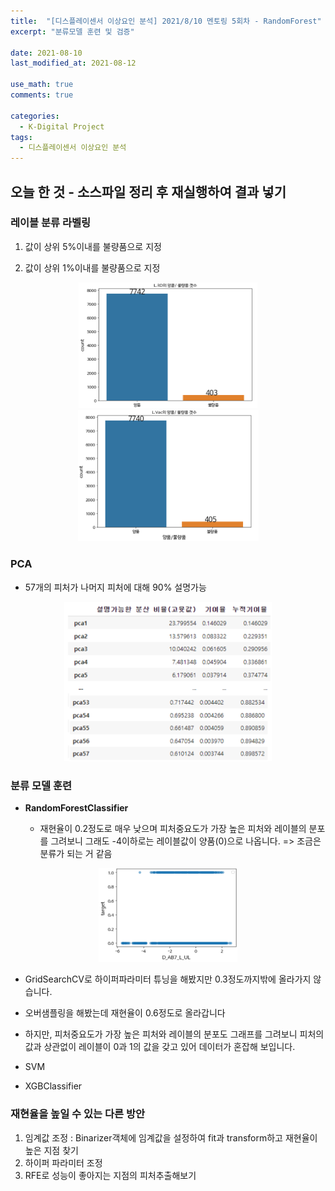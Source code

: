 ```yaml
---
title:  "[디스플레이센서 이상요인 분석] 2021/8/10 멘토링 5회차 - RandomForest"
excerpt: "분류모델 훈련 및 검증"

date: 2021-08-10
last_modified_at: 2021-08-12

use_math: true
comments: true

categories:
  - K-Digital Project
tags:
  - 디스플레이센서 이상요인 분석
---
```




## 오늘 한 것 - 소스파일 정리 후 재실행하여 결과 넣기



### 레이블 분류 라벨링 

1. 값이 상위 5%이내를 불량품으로 지정

   

2. 값이 상위 1%이내를 불량품으로 지정

<div style="text-align:center"><img src="\assets\images\32_K-Digital_Training_Project-Mentoring5_1.png" alt="32_K-Digital_Training_Project-Mentoring5_1" style="zoom:50%;" /><img src="\assets\images\32_K-Digital_Training_Project-Mentoring5_2.png" alt="32_K-Digital_Training_Project-Mentoring5_2" style="zoom: 50%;" /></div>

### PCA 

- 57개의 피처가 나머지 피처에 대해 90% 설명가능

<div style="text-align:center"><img src="\assets\images\32_K-Digital_Training_Project-Mentoring5_5.png" alt="32_K-Digital_Training_Project-Mentoring5_5" style="zoom:48%;" /></div>

### 분류 모델 훈련

- **RandomForestClassifier**

  - 재현율이 0.2정도로 매우 낮으며 피처중요도가 가장 높은 피처와 레이블의 분포를 그려보니 그래도 -4이하로는 레이블값이 양품(0)으로 나옵니다. => 조금은 분류가 되는 거 같음

  

<div style="text-align:center"><img src="\assets\images\32_K-Digital_Training_Project-Mentoring5_6.png" alt="32_K-Digital_Training_Project-Mentoring5_6" style="zoom:60%;" /></div>


  - GridSearchCV로 하이퍼파라미터 튜닝을 해봤지만 0.3정도까지밖에 올라가지 않습니다.

  - 오버샘플링을 해봤는데 재현율이 0.6정도로 올라갑니다

  - 하지만, 피처중요도가 가장 높은 피처와 레이블의 분포도 그래프를 그려보니 피처의 값과 상관없이 레이블이 0과 1의 값을 갖고 있어 데이터가 혼잡해 보입니다.

    

- SVM

- XGBClassifier



### 재현율을 높일 수 있는 다른 방안

1. 임계값 조정 : Binarizer객체에 임계값을 설정하여 fit과 transform하고 재현율이 높은 지점 찾기
2. 하이퍼 파라미터 조정
3. RFE로 성능이 좋아지는 지점의 피처추출해보기

